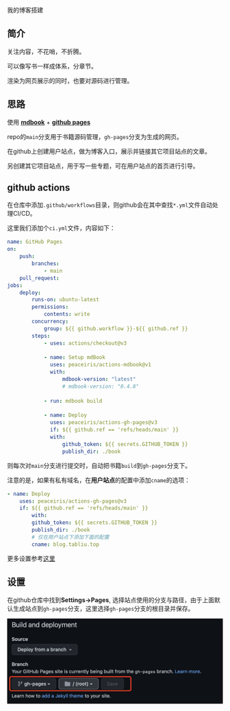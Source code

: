 我的博客搭建

## 简介

关注内容，不花哨，不折腾。

可以像写书一样成体系，分章节。

渲染为网页展示的同时，也要对源码进行管理。

## 思路

使用 **[mdbook](https://mirrors.gitcode.host/chinanf-boy/mdBook-zh/format/summary.zh.html)** + **[github pages](https://docs.github.com/zh/pages/getting-started-with-github-pages/about-github-pages)**

repo的`main`分支用于书籍源码管理，`gh-pages`分支为生成的网页。

在github上创建用户站点，做为博客入口，展示并链接其它项目站点的文章。

另创建其它项目站点，用于写一些专题，可在用户站点的首页进行引导。

## github actions

在仓库中添加`.github/workflows`目录，则github会在其中查找`*.yml`文件自动处理CI/CD。

这里我们添加个`ci.yml`文件，内容如下：

```yml
name: GitHub Pages
on:
    push:
        branches:
            - main
    pull_request:
jobs:
    deploy:
        runs-on: ubuntu-latest
        permissions:
            contents: write
        concurrency:
            group: ${{ github.workflow }}-${{ github.ref }}
        steps:
            - uses: actions/checkout@v3

            - name: Setup mdBook
              uses: peaceiris/actions-mdbook@v1
              with:
                  mdbook-version: "latest"
                  # mdbook-version: "0.4.8"

            - run: mdbook build

            - name: Deploy
              uses: peaceiris/actions-gh-pages@v3
              if: ${{ github.ref == 'refs/heads/main' }}
              with:
                  github_token: ${{ secrets.GITHUB_TOKEN }}
                  publish_dir: ./book
```

则每次对`main`分支进行提交时，自动把书籍`build`到`gh-pages`分支下。

注意的是，如果有私有域名，在**用户站点**的配置中添加`cname`的选项：

```yml
- name: Deploy
	uses: peaceiris/actions-gh-pages@v3
	if: ${{ github.ref == 'refs/heads/main' }}
		with:
		github_token: ${{ secrets.GITHUB_TOKEN }}
		publish_dir: ./book
		# 仅在用户站点下添加下面的配置
		cname: blog.tabliu.top
```

更多设置参考[这里](https://github.com/peaceiris/actions-gh-pages#%EF%B8%8F-mdbook-rust)

## 设置

在github仓库中找到**Settings->Pages**, 选择站点使用的分支与路径，由于上面默认生成站点到`gh-pages`分支，这里选择`gh-pages`分支的根目录并保存。

![](./pic/github_pages_set.png)

